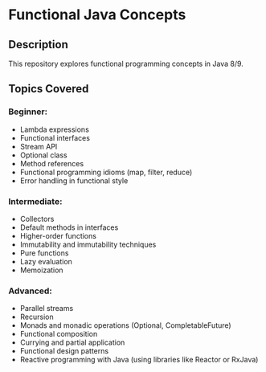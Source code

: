 # Functional Java Concepts

## Description
This repository explores functional programming concepts in Java 8/9.

## Topics Covered
### Beginner:

- Lambda expressions
- Functional interfaces
- Stream API
- Optional class
- Method references
- Functional programming idioms (map, filter, reduce)
- Error handling in functional style

### Intermediate:
- Collectors
- Default methods in interfaces
- Higher-order functions
- Immutability and immutability techniques
- Pure functions
- Lazy evaluation
- Memoization

### Advanced:
- Parallel streams
- Recursion
- Monads and monadic operations (Optional, CompletableFuture)
- Functional composition
- Currying and partial application
- Functional design patterns
- Reactive programming with Java (using libraries like Reactor or RxJava)


